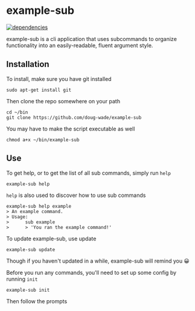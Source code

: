 # example-sub
[![dependencies](https://david-dm.org/doug-wade/example-sub.svg)](https://david-dm.org/doug-wade/example-sub)

example-sub is a cli application that uses subcommands to organize functionality into an easily-readable, fluent argument style.

## Installation


To install, make sure you have git installed

    sudo apt-get install git

Then clone the repo somewhere on your path

    cd ~/bin
    git clone https://github.com/doug-wade/example-sub

You may have to make the script executable as well

    chmod a+x ~/bin/example-sub



## Use

To get help, or to get the list of all sub commands, simply run `help`

    example-sub help

`help` is also used to discover how to use sub commands

    example-sub help example
    > An example command.
    > Usage:
    >      sub example
    >      > 'You ran the example command!'

To update example-sub, use update

    example-sub update

Though if you haven't updated in a while, example-sub will remind you 😀

Before you run any commands, you'll need to set up some config by running `init`

    example-sub init

Then follow the prompts
